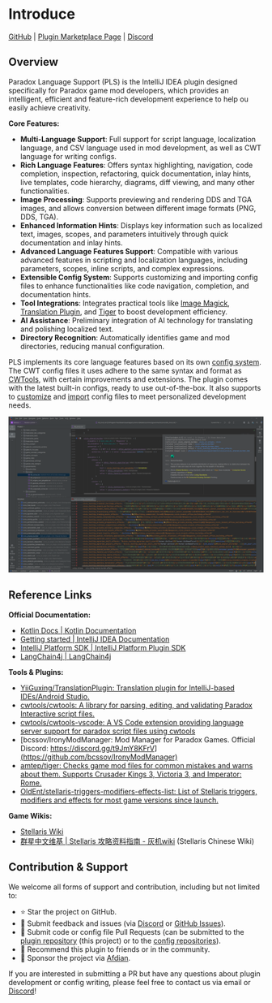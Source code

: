 # Introduce

[GitHub](https://github.com/DragonKnightOfBreeze/Paradox-Language-Support) |
[Plugin Marketplace Page](https://plugins.jetbrains.com/plugin/16825-paradox-language-support) |
[Discord](https://discord.gg/vBpbET2bXT)

## Overview

Paradox Language Support (PLS) is the IntelliJ IDEA plugin designed specifically for Paradox game mod developers, which provides an intelligent, efficient and feature-rich development experience to help ou easily achieve creativity.

**Core Features:**

- **Multi-Language Support**: Full support for script language, localization language, and CSV language used in mod development, as well as CWT language for writing configs.
- **Rich Language Features**: Offers syntax highlighting, navigation, code completion, inspection, refactoring, quick documentation, inlay hints, live templates, code hierarchy, diagrams, diff viewing, and many other functionalities.
- **Image Processing**: Supports previewing and rendering DDS and TGA images, and allows conversion between different image formats (PNG, DDS, TGA).
- **Enhanced Information Hints**: Displays key information such as localized text, images, scopes, and parameters intuitively through quick documentation and inlay hints.
- **Advanced Language Features Support**: Compatible with various advanced features in scripting and localization languages, including parameters, scopes, inline scripts, and complex expressions.
- **Extensible Config System**: Supports customizing and importing config files to enhance functionalities like code navigation, completion, and documentation hints.
- **Tool Integrations**: Integrates practical tools like [Image Magick](https://www.imagemagick.org), [Translation Plugin](https://github.com/yiiguxing/TranslationPlugin), and [Tiger](https://github.com/amtep/tiger) to boost development efficiency.
- **AI Assistance**: Preliminary integration of AI technology for translating and polishing localized text.
- **Directory Recognition**: Automatically identifies game and mod directories, reducing manual configuration.

PLS implements its core language features based on its own [config system](https://windea.icu/Paradox-Language-Support/en/config.html). The CWT config files it uses adhere to the same syntax and format as [CWTools](https://github.com/cwtools/cwtools), with certain improvements and extensions. The plugin comes with the latest built-in configs, ready to use out-of-the-box. It also supports to [customize](https://windea.icu/Paradox-Language-Support/en/config.html#write-cwt-config-files) and [import](https://windea.icu/Paradox-Language-Support/en/config.html#import-cwt-config-files) config files to meet personalized development needs.

![](../images/preview_1_en.png)

## Reference Links

**Official Documentation:**

- [Kotlin Docs | Kotlin Documentation](https://kotlinlang.org/docs/home.html)
- [Getting started | IntelliJ IDEA Documentation](https://www.jetbrains.com/help/idea/getting-started.html)
- [IntelliJ Platform SDK | IntelliJ Platform Plugin SDK](https://plugins.jetbrains.com/docs/intellij/welcome.html)
- [LangChain4j | LangChain4j](https://docs.langchain4j.dev/)

**Tools & Plugins:**

- [YiiGuxing/TranslationPlugin: Translation plugin for IntelliJ-based IDEs/Android Studio.](https://github.com/YiiGuxing/TranslationPlugin)
- [cwtools/cwtools: A library for parsing, editing, and validating Paradox Interactive script files.](https://github.com/cwtools/cwtools)
- [cwtools/cwtools-vscode: A VS Code extension providing language server support for paradox script files using cwtools](https://github.com/cwtools/cwtools-vscode)
- [bcssov/IronyModManager: Mod Manager for Paradox Games. Official Discord: https://discord.gg/t9JmY8KFrV](https://github.com/bcssov/IronyModManager)
- [amtep/tiger: Checks game mod files for common mistakes and warns about them. Supports Crusader Kings 3, Victoria 3, and Imperator: Rome.](https://github.com/amtep/tiger)
- [OldEnt/stellaris-triggers-modifiers-effects-list: List of Stellaris triggers, modifiers and effects for most game versions since launch.](https://github.com/OldEnt/stellaris-triggers-modifiers-effects-list)

**Game Wikis:**

- [Stellaris Wiki](https://stellaris.paradoxwikis.com/Stellaris_Wiki)
- [群星中文维基 | Stellaris 攻略资料指南 - 灰机wiki](https://qunxing.huijiwiki.com/wiki/%E9%A6%96%E9%A1%B5) (Stellaris Chinese Wiki)

## Contribution & Support

We welcome all forms of support and contribution, including but not limited to:

- ⭐ Star the project on GitHub.
- 🐛 Submit feedback and issues (via [Discord](https://discord.gg/vBpbET2bXT) or [GitHub Issues](https://github.com/DragonKnightOfBreeze/Paradox-Language-Support/issues)).
- 🔧 Submit code or config file Pull Requests (can be submitted to the [plugin repository](https://github.com/DragonKnightOfBreeze/Paradox-Language-Support) (this project) or to the [config repositories](https://github.com/DragonKnightOfBreeze/Paradox-Language-Support/blob/master/cwt/README.md)).
- 📢 Recommend this plugin to friends or in the community.
- 💝 Sponsor the project via [Afdian](https://afdian.com/a/dk_breeze).

If you are interested in submitting a PR but have any questions about plugin development or config writing, please feel free to contact us via email or [Discord](https://discord.gg/vBpbET2bXT)!